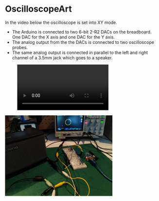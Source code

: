 # OscilloscopeArt

In the video below the oscilloscope is set into XY mode. 
- The Arduino is connected to two 6-bit 2-R2 DACs on the breadboard. One DAC for the X axis and one DAC for the Y axis.
- The analog output from the the DACs is connected to two oscilloscope probes.
- The same analog output is connected in parallel to the left and right channel of a 3.5mm jack which goes to a speaker.

<figure class="video_container">
  <video controls="true" allowfullscreen="true">
    <source src="./ImgVid/FirstDemo.mp4" type="video/mp4">
  </video>
</figure>

<img src="./ImgVid/InitialSetup.jpg" width=70%>